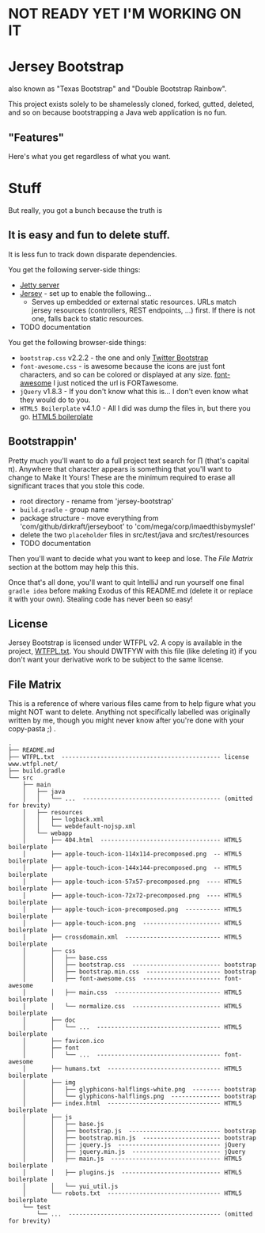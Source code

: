 # NOT READY YET I'M WORKING ON IT #

Jersey Bootstrap
================
also known as "Texas Bootstrap" and "Double Bootstrap Rainbow".

This project exists solely to be shamelessly cloned, forked, gutted, deleted, and so on because bootstrapping a Java
web application is no fun.



"Features"
----------
Here's what you get regardless of what you want.

# Stuff #

But really, you got a bunch because the truth is
## It is easy and fun to delete stuff. ##
It is less fun to track down disparate dependencies.

You get the following server-side things:

 - [Jetty server](http://jetty.codehaus.org/jetty/)
 - [Jersey](http://jersey.java.net/) - set up to enable the following...
   * Serves up embedded or external static resources. URLs match jersey resources (controllers, REST endpoints, ...)
     first. If there is not one, falls back to static resources.
 - TODO documentation

You get the following browser-side things:
 - `bootstrap.css` v2.2.2 - the one and only [Twitter Bootstrap](http://twitter.github.com/bootstrap/)
 - `font-awesome.css` - is awesome because the icons are just font characters, and so can be colored or displayed at any
                        size. [font-awesome](http://fortawesome.github.com/Font-Awesome/) I just noticed the url is
                        FORTawesome.
 - `jQuery` v1.8.3 - If you don't know what this is... I don't even know what they would do to you.
 - `HTML5 Boilerplate` v4.1.0 - All I did was dump the files in, but there you go.
   [HTML5 boilerplate](http://html5boilerplate.com/)



Bootstrappin'
-------------
Pretty much you'll want to do a full project text search for ∏ (that's capital π). Anywhere that character appears
is something that you'll want to change to Make It Yours! These are the minimum required to erase all significant traces
that you stole this code.

 - root directory - rename from 'jersey-bootstrap'
 - `build.gradle` - group name
 - package structure - move everything from 'com/github/dirkraft/jerseyboot' to 'com/mega/corp/imaedthisbymyslef'
 - delete the two `placeholder` files in src/test/java and src/test/resources
 - TODO documentation

Then you'll want to decide what you want to keep and lose. The *File Matrix* section at the bottom may help this this.

Once that's all done, you'll want to quit IntelliJ and run yourself one final `gradle idea` before making Exodus of
this README.md (delete it or replace it with your own). Stealing code has never been so easy!



License
-------
Jersey Bootstrap is licensed under WTFPL v2. A copy is available in the project, [WTFPL.txt](WTFPL.txt). You should
DWTFYW with this file (like deleting it) if you don't want your derivative work to be subject to the same license.



File Matrix
-----------
This is a reference of where various files came from to help figure what you might NOT want to delete. Anything not
specifically labelled was originally written by me, though you might never know after you're done with your copy-pasta
;) .

    .
    ├── README.md
    ├── WTFPL.txt  --------------------------------------------- license www.wtfpl.net/
    ├── build.gradle
    └── src
        ├── main
        │   ├── java
        │   │   └── ...  --------------------------------------- (omitted for brevity)
        │   ├── resources
        │   │   ├── logback.xml
        │   │   └── webdefault-nojsp.xml
        │   └── webapp
        │       ├── 404.html  ---------------------------------- HTML5 boilerplate
        │       ├── apple-touch-icon-114x114-precomposed.png  -- HTML5 boilerplate
        │       ├── apple-touch-icon-144x144-precomposed.png  -- HTML5 boilerplate
        │       ├── apple-touch-icon-57x57-precomposed.png  ---- HTML5 boilerplate
        │       ├── apple-touch-icon-72x72-precomposed.png  ---- HTML5 boilerplate
        │       ├── apple-touch-icon-precomposed.png  ---------- HTML5 boilerplate
        │       ├── apple-touch-icon.png  ---------------------- HTML5 boilerplate
        │       ├── crossdomain.xml  --------------------------- HTML5 boilerplate
        │       ├── css
        │       │   ├── base.css
        │       │   ├── bootstrap.css  ------------------------- bootstrap
        │       │   ├── bootstrap.min.css  --------------------- bootstrap
        │       │   ├── font-awesome.css  ---------------------- font-awesome
        │       │   ├── main.css  ------------------------------ HTML5 boilerplate
        │       │   └── normalize.css  ------------------------- HTML5 boilerplate
        │       ├── doc
        │       │   └── ...  ----------------------------------- HTML5 boilerplate
        │       ├── favicon.ico
        │       ├── font
        │       │   └── ...  ----------------------------------- font-awesome
        │       ├── humans.txt  -------------------------------- HTML5 boilerplate
        │       ├── img
        │       │   ├── glyphicons-halflings-white.png  -------- bootstrap
        │       │   └── glyphicons-halflings.png  -------------- bootstrap
        │       ├── index.html  -------------------------------- HTML5 boilerplate
        │       ├── js
        │       │   ├── base.js
        │       │   ├── bootstrap.js  -------------------------- bootstrap
        │       │   ├── bootstrap.min.js  ---------------------- bootstrap
        │       │   ├── jquery.js  ----------------------------- jQuery
        │       │   ├── jquery.min.js  ------------------------- jQuery
        │       │   ├── main.js  ------------------------------- HTML5 boilerplate
        │       │   ├── plugins.js  ---------------------------- HTML5 boilerplate
        │       │   └── yui_util.js
        │       └── robots.txt  -------------------------------- HTML5 boilerplate
        └── test
            └── ...  ------------------------------------------- (omitted for brevity)